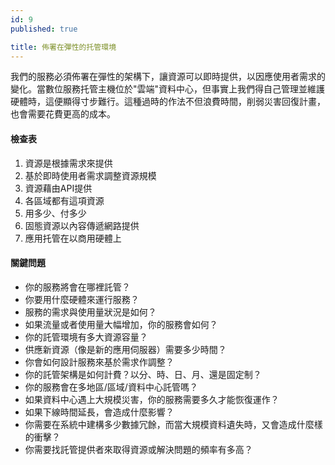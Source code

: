 ```yaml
---
id: 9
published: true

title: 佈署在彈性的托管環境
---
```

我們的服務必須佈署在彈性的架構下，讓資源可以即時提供，以因應使用者需求的變化。當數位服務托管主機位於"雲端"資料中心，但事實上我們得自己管理並維護硬體時，這便顯得寸步難行。這種過時的作法不但浪費時間，削弱災害回復計畫，也會需要花費更高的成本。

#### 檢查表

1. 資源是根據需求來提供
2. 基於即時使用者需求調整資源規模
3. 資源藉由API提供
4. 各區域都有這項資源
5. 用多少、付多少
6. 固態資源以內容傳遞網路提供
7. 應用托管在以商用硬體上

#### 關鍵問題
- 你的服務將會在哪裡託管？
- 你要用什麼硬體來運行服務？
- 服務的需求與使用量狀況是如何？
- 如果流量或者使用量大幅增加，你的服務會如何？
- 你的託管環境有多大資源容量？
- 供應新資源（像是新的應用伺服器）需要多少時間？
- 你會如何設計服務來基於需求作調整？
- 你的託管架構是如何計費？以分、時、日、月、還是固定制？
- 你的服務會在多地區/區域/資料中心託管嗎？
- 如果資料中心遇上大規模災害，你的服務需要多久才能恢復運作？
- 如果下線時間延長，會造成什麼影響？
- 你需要在系統中建構多少數據冗餘，而當大規模資料遺失時，又會造成什麼樣的衝擊？
- 你需要找託管提供者來取得資源或解決問題的頻率有多高？